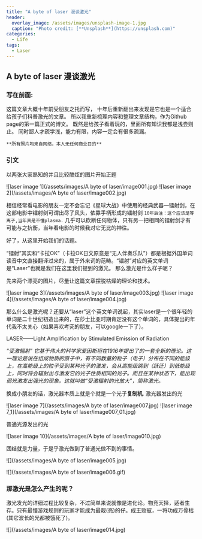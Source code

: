 ```yaml
---
title: "A byte of laser 漫谈激光"
header:
  overlay_image: /assets/images/unsplash-image-1.jpg
  caption: "Photo credit: [**Unsplash**](https://unsplash.com)"
categories:
  - Life
tags:
  - Laser
---
```

## A byte of laser 漫谈激光

### 写在前面:
这篇文章大概十年前受朋友之托而写， 十年后重新翻出来发现是它也是一个适合给孩子们科普激光的文章。
所以我重新梳理内容和整理文章结构，作为Github page的第一篇正式的博文。
既然是给孩子看着玩的，里面所有知识我都是浅尝则止。 同时鄙人才疏学浅，能力有限，内容一定会有很多疏漏。

```
**所有照片均来自网络，本人无任何商业目的**
```
### 引文

以两张大家熟知的并且比较酷炫的图片开始正题

![laser image 1](/assets/images/A byte of laser/image001.jpg)
![laser image 2](/assets/images/A byte of laser/image002.jpg)

相信经常看电影的朋友一定不会忘记《星球大战》中使用的经典武器—镭射剑，在这部电影中镭射剑可谓出尽了风头，依靠手柄形成的镭射剑 `10年后注：这个应该是等离子,当年真是不懂plasma.` 几乎可以砍断任何物体，只有另一把相同的镭射剑才有可能与之抗衡，当年看电影的时候我对它无比的神往。

好了，从这里开始我们的话题。

“镭射”其实和“卡拉OK”（卡拉OK日文原意是“无人伴奏乐队”）都是根据外国单词读音中文直接翻译过来的，属于外来词的范畴。“镭射”对应的英文单词是“Laser”也就是我们在这里我们提到的激光。
那么激光是什么样子呢？

先来两个漂亮的图片，尽量让这篇文章摆脱枯燥的理论和技术。

![laser image 3](/assets/images/A byte of laser/image003.jpg)
![laser image 4](/assets/images/A byte of laser/image004.jpg)

那么什么是激光呢？还要从“laser”这个英文单词说起，其实laser是一个很年轻的单词是二十世纪初造出来的，在莎士比亚时期肯定没有这个单词的，具体提出的年代我不太关心（如果喜欢考究的朋友，可以google一下了）。

LASER——Light Amplification by Stimulated Emission of Radiation

>
*“受激辐射” 它基于伟大的科学家爱因斯坦在1916年提出了的一套全新的理论。这一理论是说在组成物质的原子中，有不同数量的粒子（电子）分布在不同的能级上，在高能级上的粒子受到某种光子的激发，会从高能级跳到（跃迁）到低能级上，同时将会辐射出与激发它的光子性质相同的光子。而且在某种状态下，能出现弱光激发出强光的现象。这就叫做“受激辐射的光放大”，简称激光。*

换成小朋友的话，激光器本质上就是个就是一个光子**复制机**.
激光器发出的光

![laser image 7](/assets/images/A byte of laser/image007.jpg)
![laser image 7_1](/assets/images/A byte of laser/image007_01.jpg)

普通光源发出的光

![laser image 10](/assets/images/A byte of laser/image010.jpg)

团结就是力量，于是乎激光做到了普通光做不到的事情。

![](/assets/images/A byte of laser/image005.jpg)

![](/assets/images/A byte of laser/image006.gif)

### 那激光是怎么产生的呢？

激光发光的详细过程比较复杂，不过简单来说就像是进化论。物竞天择，适者生存。只有最懂游戏规则的玩家才能成为最靓(亮)的仔。成王败寇，一将功成万骨枯(其它波长的光都被饿死了)。

![](/assets/images/A byte of laser/image014.jpg)
